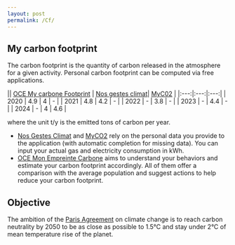 ```yaml
---
layout: post
permalink: /Cf/
---
```

## My carbon footprint

The carbon footprint is the quantity of carbon released in the atmosphere for a given activity.
Personal carbon footprint can be computed via free applications.

|| [OCE My carbone Footprint](https://www.oce.global/animations/CarbonFootprint-final/footprint.html) | [Nos gestes climat](https://nosgestesclimat.fr)| [MyC02](https://www.myco2.com) |
|:---:|:---:|:---:|
| 2020 | 4.9 | 4 | - |
| 2021 | 4.8 | 4.2 | - |
| 2022 | - | 3.8 | - |
| 2023 | - | 4.4 | - |
| 2024 | - | 4 | 4.6 |

where the unit t/y is the emitted tons of carbon per year. 

* [Nos Gestes Climat](https://nosgestesclimat.fr) and [MyCO2](https://www.myco2.com) rely on the personal data you provide to the application (with automatic completion for missing data). You can input your actual gas and electricity consumption in kWh. 
* [OCE Mon Empreinte Carbone](https://www.oce.global/animations/CarbonFootprint-final/footprint.html) aims to understand your behaviors and estimate your carbon footprint accordingly. All of them offer a comparison with the average population and suggest actions to help reduce your carbon footprint.

## Objective

The ambition of the [Paris Agreement](https://unfccc.int/fr/processus-et-reunions/l-accord-de-paris/l-accord-de-paris) on climate change is to reach carbon neutrality by 2050 to be as close as possible to 1.5°C and stay under 2°C of mean temperature rise of the planet.
